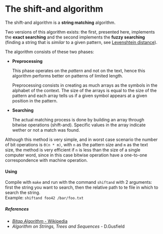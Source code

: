 # The shift-and algorithm

The shift-and algorithm is a **string matching** algorithm.

Two versions of this algorithm exists: the first, presented here, implements the **exact searching** and the second implements the **fuzzy searching** (finding a string that is *similar* to a given pattern, see [Levenshtein distance](https://en.wikipedia.org/wiki/Levenshtein_distance)).

The algorithm consists of these two phases:
- **Preprocessing**

  This phase operates on the *pattern* and not on the text, hence this algorithm performs better on patterns of limited length. 

  Preprocessing consists in creating as much arrays as the symbols in the alphabet of the context. The size of the arrays is equal to the size of the pattern and each array tells us if a given symbol appears at a given position in the pattern.

 
- **Searching**

  The actual matching process is done by building an array through bitwise operations (shift-and). Specific values in the array indicate wether or not a match was found.

Although this method is very simple, and in worst case scenario the number of bit operations is `Θ(n * m)`, with `n` as the pattern size and `m` as the text size, the method is very efficient if `n` is less than the size of a single computer word, since in this case bitwise operation have a one-to-one correspondence with machine operation.


#### Using

Compile with `make` and run with the command `shiftand` with 2 arguments: first the string you want to search, then the relative path to te file in which to search the string.  
Example: `shiftand foo42 /bar/foo.txt`

##### References
- [*Bitap Algorithm* - Wikipedia](https://en.wikipedia.org/wiki/Bitap_algorithm) 
- *Algorithm on Strings, Trees and Sequences* - D.Gusfield
